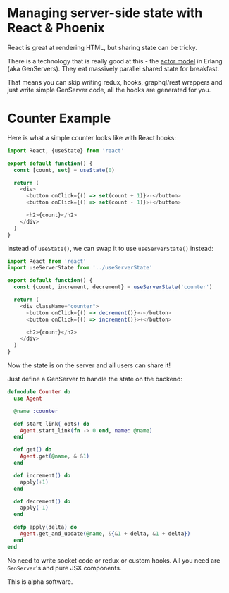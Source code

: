 # Managing server-side state with React & Phoenix

React is great at rendering HTML, but sharing state can be tricky.

There is a technology that is really good at this - the [actor model](https://en.wikipedia.org/wiki/Actor_model) in Erlang (aka GenServers). They eat massively parallel shared state for breakfast.

That means you can skip writing redux, hooks, graphql/rest wrappers and just write simple GenServer code, all the hooks are generated for you.

# Counter Example

Here is what a simple counter looks like with React hooks:

```js
import React, {useState} from 'react'

export default function() {
  const [count, set] = useState(0)

  return (
    <div>
      <button onClick={() => set(count + 1)}>-</button>
      <button onClick={() => set(count - 1)}>+</button>

      <h2>{count}</h2>
    </div>
  )
}
```

Instead of `useState()`, we can swap it to use `useServerState()` instead: 

```js
import React from 'react'
import useServerState from '../useServerState'

export default function() {
  const {count, increment, decrement} = useServerState('counter')

  return (
    <div className="counter">
      <button onClick={() => decrement()}>-</button>
      <button onClick={() => increment()}>+</button>

      <h2>{count}</h2>
    </div>
  )
}
```

Now the state is on the server and all users can share it!

Just define a GenServer to handle the state on the backend:

```elixir
defmodule Counter do
  use Agent

  @name :counter

  def start_link(_opts) do
    Agent.start_link(fn -> 0 end, name: @name)
  end

  def get() do
    Agent.get(@name, & &1)
  end

  def increment() do
    apply(+1)
  end

  def decrement() do
    apply(-1)
  end

  defp apply(delta) do
    Agent.get_and_update(@name, &{&1 + delta, &1 + delta})
  end
end
```

No need to write socket code or redux or custom hooks. All you need are `GenServer`'s and pure JSX components.

This is alpha software.
